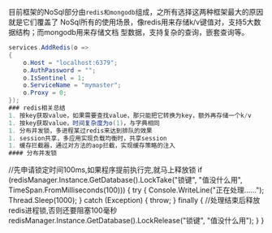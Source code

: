 目前框架的NoSql部分由`redis和mongodb`组成，之所有选择这两种框架最大的原因就是它们覆盖了
NoSql所有的使用场景，像redis用来存储k/v键值对，支持5大数据结构；而mongodb用来存储文档
型数据，支持复杂的查询，嵌套查询等。
```c#
services.AddRedis(o =>
{
    o.Host = "localhost:6379";
    o.AuthPassword = "";
    o.IsSentinel = 1;
    o.ServiceName = "mymaster";
    o.Proxy = 0;
});
### redis相关总结
1. 按key获取value，如果需要查找value，那只能把它转换为key，额外再存储一个k/v
1. 按key获取value，时间复杂度为o(1)，与字典相同
1. 分布并发锁，多进程某过redis来达到排队的效果
1. session共享，多应用实现负载均衡时，共享session
1. 缓存拦截器，通过对方法的aop拦截，实现缓存策略的注入
#### 分布并发锁
```
//先申请锁定时间100ms,如果程序提前执行完,就马上释放锁
if (redisManager.Instance.GetDatabase().LockTake("锁键", "值没什么用", TimeSpan.FromMilliseconds(100)))
{
    try
    {
        Console.WriteLine("正在处理……");
        Thread.Sleep(1000);
    }
    catch (Exception)
    {
        throw;
    }
    finally
    {
        //处理结束后释放redis进程锁,否则还要阻塞100毫秒
        redisManager.Instance.GetDatabase().LockRelease("锁键", "值没什么用");
    }
}
```